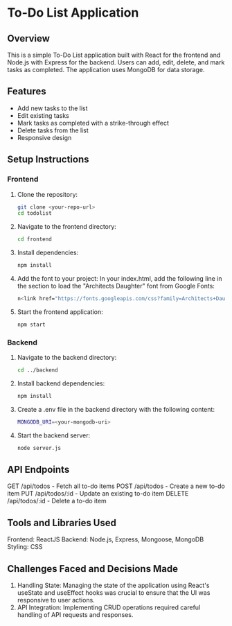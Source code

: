 # To-Do List Application

## Overview

This is a simple To-Do List application built with React for the frontend and Node.js with Express for the backend. Users can add, edit, delete, and mark tasks as completed. The application uses MongoDB for data storage.

## Features

- Add new tasks to the list
- Edit existing tasks
- Mark tasks as completed with a strike-through effect
- Delete tasks from the list
- Responsive design

## Setup Instructions

### Frontend

1. Clone the repository:
   ```bash
   git clone <your-repo-url>
   cd todolist
2. Navigate to the frontend directory:
   ```bash
   cd frontend
3. Install dependencies:
   ```bash
   npm install
4. Add the font to your project: In your index.html, add the following line in the <head> section to load the "Architects Daughter" font from Google Fonts:
    ```bash
   n<link href="https://fonts.googleapis.com/css?family=Architects+Daughter&display=swap" rel="stylesheet" />
5. Start the frontend application:
     ```bash
   npm start

### Backend

1. Navigate to the backend directory:
   ```bash
   cd ../backend
2. Install backend dependencies:
   ```bash
   npm install
3. Create a .env file in the backend directory with the following content:
   ```bash
   MONGODB_URI=<your-mongodb-uri>
4. Start the backend server:
    ```bash
   node server.js

## API Endpoints

GET /api/todos - Fetch all to-do items
POST /api/todos - Create a new to-do item
PUT /api/todos/:id - Update an existing to-do item
DELETE /api/todos/:id - Delete a to-do item

## Tools and Libraries Used

Frontend: ReactJS
Backend: Node.js, Express, Mongoose, MongoDB
Styling: CSS

## Challenges Faced and Decisions Made

1. Handling State: Managing the state of the application using React's useState and useEffect hooks was crucial to ensure that the UI was responsive to user actions.
2. API Integration: Implementing CRUD operations required careful handling of API requests and responses.
